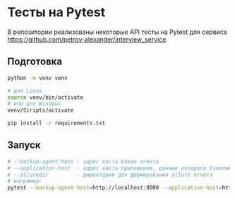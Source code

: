 # Тесты на Pytest
В репозитории реализованы некоторые API тесты на Pytest для сервиса https://github.com/petrov-alexander/interview_service

## Подготовка
```bash
python -m venv venv

# для Linux
source venv/bin/activate
# или для Windows
venv/Scripts/activate

pip install -r requirements.txt
```

## Запуск
```bash
# --backup-agent-host - адрес хоста бэкап агента
# --application-host  - адрес хоста приложения, данные которого бэкапим
# --alluredir         - директория для формирования allure отчета
# например:
pytest --backup-agent-host=http://localhost:8000 --application-host=http://localhost:8000 tests/test_plan/test_create_plan.py
```
